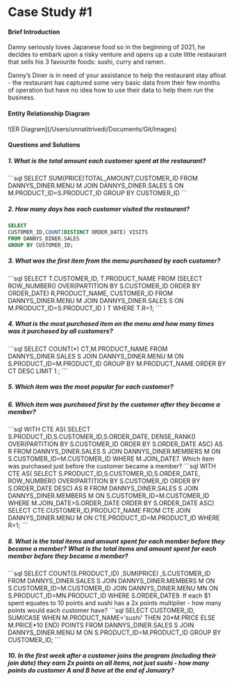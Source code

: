 <h1>Case Study #1</h1>
<h4>Brief Introduction</h4>
Danny seriously loves Japanese food so in the beginning of 2021, he decides to embark upon a risky venture and opens up a cute little restaurant that sells his 3 favourite foods: sushi, curry and ramen.

Danny’s Diner is in need of your assistance to help the restaurant stay afloat - the restaurant has captured some very basic data from their few months of operation but have no idea how to use their data to help them run the business.

<h4><h4>Entity Relationship Diagram</h4></h4>
![ER Diagram](/Users/unnatitrivedi/Documents/Git/Images)

<h4><h4>Questions and Solutions</h4></h4>

<h5>1. What is the total amount each customer spent at the restaurant?</h5>
```sql
SELECT 
SUM(PRICE)TOTAL_AMOUNT,CUSTOMER_ID
FROM DANNYS_DINER.MENU M JOIN DANNYS_DINER.SALES S
ON M.PRODUCT_ID=S.PRODUCT_ID
GROUP BY CUSTOMER_ID
```

<h5>2. How many days has each customer visited the restaurant?</h5>

```sql
SELECT
CUSTOMER_ID,COUNT(DISTINCT ORDER_DATE) VISITS
FROM DANNYS_DINER.SALES
GROUP BY CUSTOMER_ID;
```

<h5>3. What was the first item from the menu purchased by each customer?</h5>
```sql
SELECT  T.CUSTOMER_ID, T.PRODUCT_NAME
FROM
(SELECT
ROW_NUMBER() OVER(PARTITION BY S.CUSTOMER_ID ORDER BY ORDER_DATE) R,PRODUCT_NAME, CUSTOMER_ID
FROM DANNYS_DINER.MENU M JOIN DANNYS_DINER.SALES S
ON M.PRODUCT_ID=S.PRODUCT_ID
) T
WHERE T.R=1;
```

<h5>4. What is the most purchased item on the menu and how many times was it purchased by all customers?</h5>
```sql
SELECT 
  	COUNT(*) CT,M.PRODUCT_NAME
FROM
	DANNYS_DINER.SALES S JOIN
 	DANNYS_DINER.MENU M
ON S.PRODUCT_ID=M.PRODUCT_ID
GROUP BY M.PRODUCT_NAME
ORDER BY CT DESC
LIMIT 1 ;
```

<h5>5. Which item was the most popular for each customer?</h5>

<h5>6. Which item was purchased first by the customer after they became a member?</h5>
```sql
WITH CTE AS(
SELECT
S.PRODUCT_ID,S.CUSTOMER_ID,S.ORDER_DATE,
 DENSE_RANK() OVER(PARTITION BY S.CUSTOMER_ID ORDER BY S.ORDER_DATE ASC) AS R
FROM DANNYS_DINER.SALES S JOIN DANNYS_DINER.MEMBERS M
ON
S.CUSTOMER_ID=M.CUSTOMER_ID
WHERE M.JOIN_DATE<S.ORDER_DATE
ORDER BY S.ORDER_DATE ASC)
SELECT CTE.CUSTOMER_ID,PRODUCT_NAME
FROM CTE JOIN DANNYS_DINER.MENU M 
ON CTE.PRODUCT_ID=M.PRODUCT_ID
WHERE R=1;
```

</h5>7. Which item was purchased just before the customer became a member?</h5>
```sql
WITH CTE AS(
SELECT
S.PRODUCT_ID,S.CUSTOMER_ID,S.ORDER_DATE,
 ROW_NUMBER() OVER(PARTITION BY S.CUSTOMER_ID ORDER BY S.ORDER_DATE DESC) AS R
FROM DANNYS_DINER.SALES S JOIN DANNYS_DINER.MEMBERS M
ON
S.CUSTOMER_ID=M.CUSTOMER_ID
WHERE M.JOIN_DATE>S.ORDER_DATE
ORDER BY S.ORDER_DATE ASC)
SELECT CTE.CUSTOMER_ID,PRODUCT_NAME
FROM CTE JOIN DANNYS_DINER.MENU M 
ON CTE.PRODUCT_ID=M.PRODUCT_ID
WHERE R=1;
```

<h5>8. What is the total items and amount spent for each member before they became a member?
What is the total items and amount spent for each member before they became a member?</h5>
```sql
SELECT 
COUNT(S.PRODUCT_ID)
,SUM(PRICE)
,S.CUSTOMER_ID
FROM
DANNYS_DINER.SALES S JOIN DANNYS_DINER.MEMBERS M
ON
S.CUSTOMER_ID=M.CUSTOMER_ID
JOIN 
DANNYS_DINER.MENU MN
ON S.PRODUCT_ID=MN.PRODUCT_ID
WHERE S.ORDER_DATE<M.JOIN_DATE
GROUP BY S.CUSTOMER_ID;
```

<h5>9.  If each $1 spent equates to 10 points and sushi has a 2x points multiplier - how many points would each customer have?
</h5>
```sql
SELECT
CUSTOMER_ID,
SUM(CASE WHEN M.PRODUCT_NAME='sushi' THEN 20*M.PRICE 
ELSE M.PRICE*10 END) POINTS
FROM
DANNYS_DINER.SALES S JOIN DANNYS_DINER.MENU M
ON S.PRODUCT_ID=M.PRODUCT_ID
GROUP BY CUSTOMER_ID;
```

<h5>10. In the first week after a customer joins the program (including their join date) they earn 2x points on all items, not just sushi - how many points do customer A and B have at the end of January?
</h5>


